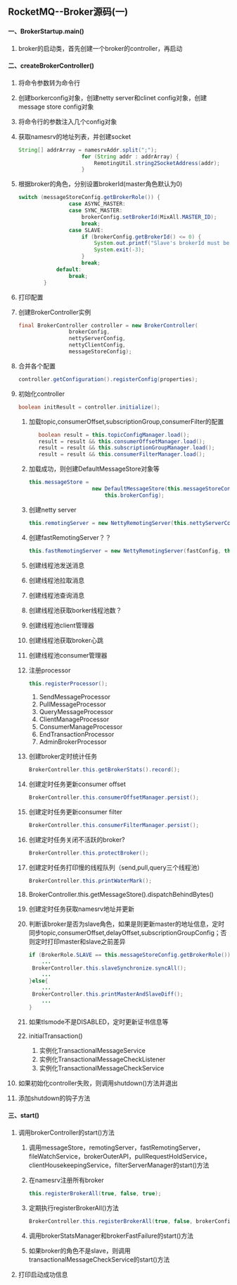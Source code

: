 ## RocketMQ--Broker源码(一)

#### 一、BrokerStartup.main()

1. broker的启动类，首先创建一个broker的controller，再启动

#### 二、createBrokerController()

1. 将命令参数转为命令行

2. 创建borkerconfig对象，创建netty server和clinet config对象，创建message store config对象

3. 将命令行的参数注入几个config对象

4. 获取namesrv的地址列表，并创建socket

   ```java
   String[] addrArray = namesrvAddr.split(";");
                       for (String addr : addrArray) {
                           RemotingUtil.string2SocketAddress(addr);
                       }
   ```

5. 根据broker的角色，分别设置brokerId(master角色默认为0)

   ```java
   switch (messageStoreConfig.getBrokerRole()) {
                   case ASYNC_MASTER:
                   case SYNC_MASTER:
                       brokerConfig.setBrokerId(MixAll.MASTER_ID);
                       break;
                   case SLAVE:
                       if (brokerConfig.getBrokerId() <= 0) {
                           System.out.printf("Slave's brokerId must be > 0");
                           System.exit(-3);
                       }
                       break;
               default:
                   break;
           }
   ```

6. 打印配置

7. 创建BrokerController实例

   ```java
   final BrokerController controller = new BrokerController(
                   brokerConfig,
                   nettyServerConfig,
                   nettyClientConfig,
                   messageStoreConfig);
   ```

8. 合并各个配置

   ```java
   controller.getConfiguration().registerConfig(properties);
   ```

9. 初始化controller

   ```java
   boolean initResult = controller.initialize();
   ```

   1. 加载topic,consumerOffset,subscriptionGroup,consumerFilter的配置

      ```java
         boolean result = this.topicConfigManager.load();
         result = result && this.consumerOffsetManager.load();
         result = result && this.subscriptionGroupManager.load();
         result = result && this.consumerFilterManager.load();
      ```

   2. 加载成功，则创建DefaultMessageStore对象等

      ```java
      this.messageStore =
                          new DefaultMessageStore(this.messageStoreConfig, this.brokerStatsManager, this.messageArrivingListener,
                              this.brokerConfig);
      ```

   3. 创建netty server

      ```java
      this.remotingServer = new NettyRemotingServer(this.nettyServerConfig, this.clientHousekeepingService);
      ```

   4. 创建fastRemotingServer？？

      ```java
      this.fastRemotingServer = new NettyRemotingServer(fastConfig, this.clientHousekeepingService);
      ```

   5. 创建线程池发送消息

   6. 创建线程池拉取消息

   7. 创建线程池查询消息

   8. 创建线程池获取borker线程池数？

   9. 创建线程池client管理器

   10. 创建线程池获取broker心跳

   11. 创建线程池consumer管理器

   12. 注册processor

       ```java
       this.registerProcessor();
       ```

       1. SendMessageProcessor
       2. PullMessageProcessor
       3. QueryMessageProcessor
       4. ClientManageProcessor
       5. ConsumerManageProcessor
       6. EndTransactionProcessor
       7. AdminBrokerProcessor

   13. 创建broker定时统计任务

       ```java
       BrokerController.this.getBrokerStats().record();
       ```

   14. 创建定时任务更新consumer offset

       ```java
       BrokerController.this.consumerOffsetManager.persist();
       ```

   15. 创建定时任务更新consumer filter

       ```java
       BrokerController.this.consumerFilterManager.persist();
       ```

   16. 创建定时任务关闭不活跃的broker?

       ```java
       BrokerController.this.protectBroker();
       ```

   17. 创建定时任务打印慢的线程队列（send,pull,query三个线程池）

       ```java
       BrokerController.this.printWaterMark();
       ```

   18. BrokerController.this.getMessageStore().dispatchBehindBytes()

   19. 创建定时任务获取namesrv地址并更新

   20. 判断该broker是否为slave角色，如果是则更新master的地址信息，定时同步topic,consumerOffset,delayOffset,subscriptionGroupConfig；否则定时打印master和slave之前差异

       ```java
       if (BrokerRole.SLAVE == this.messageStoreConfig.getBrokerRole()) {
           ...
       	BrokerController.this.slaveSynchronize.syncAll();
           ...
       }else{
           ...
       	BrokerController.this.printMasterAndSlaveDiff();
           ...
       }
       ```

   21. 如果tlsmode不是DISABLED，定时更新证书信息等

   22. initialTransaction()

       1. 实例化TransactionalMessageService
       2. 实例化TransactionalMessageCheckListener
       3. 实例化TransactionalMessageCheckService

10. 如果初始化controller失败，则调用shutdown()方法并退出

11. 添加shutdown的钩子方法

#### 三、start()

1. 调用brokerController的start()方法

   1. 调用messageStore，remotingServer，fastRemotingServer，fileWatchService，brokerOuterAPI，pullRequestHoldService，clientHousekeepingService，filterServerManager的start()方法

   2. 在namesrv注册所有broker

      ```java
      this.registerBrokerAll(true, false, true);
      ```

   3. 定期执行registerBrokerAll()方法

      ```java
      BrokerController.this.registerBrokerAll(true, false, brokerConfig.isForceRegister());
      ```

   4. 调用brokerStatsManager和brokerFastFailure的start()方法

   5. 如果broker的角色不是slave，则调用transactionalMessageCheckService的start()方法

2. 打印启动成功信息


